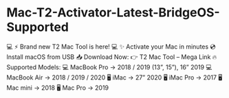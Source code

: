 # Mac-T2-Activator-Latest-BridgeOS-Supported
 💻 ⚡️ Brand new T2 Mac Tool is here! 💻   ✨ Activate your Mac in minutes   💿 Install macOS from USB  📥 Download Now: 👉 T2 Mac Tool – Mega Link  🔥 Supported Models: 💻 MacBook Pro → 2018 / 2019 (13”, 15”), 16” 2019 💻 MacBook Air → 2018 / 2019 / 2020 🖥 iMac → 27” 2020 🖥 iMac Pro → 2017 🖥 Mac mini → 2018 🖥 Mac Pro → 2019  
